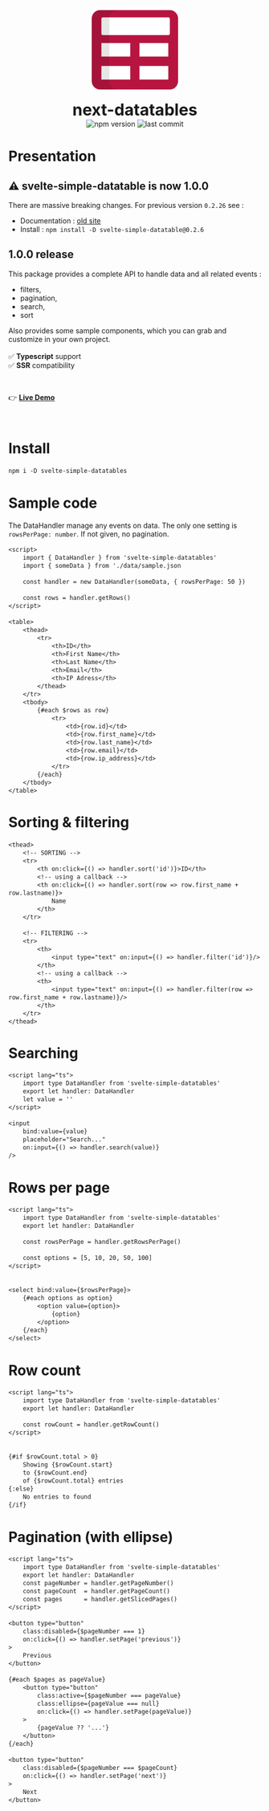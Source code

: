 <div align="center">
	<img align="center" src="./src/assets/logo.svg" alt="logo" width="172"/>
	<p align="center">
		<h1 align="center" style="font-size:32px;margin:0;border:none;">next-datatables</h1>
		<img src="https://img.shields.io/npm/v/svelte-simple-datatables?color=%23b71540" alt="npm version"/>
		<img src="https://img.shields.io/github/license/vincjo/svelte-simple-datatables?color=b71540" alt="last commit"/>
	</p>
</div>





# Presentation

## :warning: svelte-simple-datatable is now 1.0.0
There are massive breaking changes. For previous version `0.2.26` see :
- Documentation : [old site](https://vincjo.fr/svelte-simple-datatables/legacy)
- Install : ````npm install -D svelte-simple-datatable@0.2.6````

## 1.0.0 release
This package provides a complete API to handle data and all related events :
- filters,
- pagination,
- search,
- sort

Also provides some sample components, which you can grab and customize in your own project.
<br><br>
:white_check_mark: **Typescript** support <br>
:white_check_mark: **SSR** compatibility


<br>

:point_right: **[Live Demo](https://vincjo.fr/svelte-simple-datatables)**


<br>

# Install 
````apache
npm i -D svelte-simple-datatables
````


# Sample code
The DataHandler manage any events on data.
The only one setting is `rowsPerPage: number`. If not given, no pagination.
````svelte
<script>
    import { DataHandler } from 'svelte-simple-datatables' 
    import { someData } from './data/sample.json 

    const handler = new DataHandler(someData, { rowsPerPage: 50 })

    const rows = handler.getRows()
</script>

<table>
    <thead>
        <tr>
            <th>ID</th>
            <th>First Name</th>
            <th>Last Name</th>
            <th>Email</th>
            <th>IP Adress</th>
        </thead>
    </tr>
    <tbody>
        {#each $rows as row}
            <tr>
                <td>{row.id}</td>
                <td>{row.first_name}</td>
                <td>{row.last_name}</td>
                <td>{row.email}</td>
                <td>{row.ip_address}</td>
            </tr>
        {/each}
    </tbody>
</table>
````
# Sorting & filtering
````svelte
<thead>
    <!-- SORTING -->
    <tr>
        <th on:click={() => handler.sort('id')}>ID</th>
        <!-- using a callback -->
        <th on:click={() => handler.sort(row => row.first_name + row.lastname)}>
            Name
        </th>
    </tr>

    <!-- FILTERING -->
    <tr>
        <th>
            <input type="text" on:input={() => handler.filter('id')}/>
        </th>
        <!-- using a callback -->
        <th>
            <input type="text" on:input={() => handler.filter(row => row.first_name + row.lastname)}/>
        </th>
    </tr>
</thead>
````

# Searching
````svelte
<script lang="ts">
    import type DataHandler from 'svelte-simple-datatables'
    export let handler: DataHandler
    let value = ''
</script>

<input
    bind:value={value} 
    placeholder="Search..."
    on:input={() => handler.search(value)}
/>
````

# Rows per page
````svelte
<script lang="ts">
    import type DataHandler from 'svelte-simple-datatables'
    export let handler: DataHandler

    const rowsPerPage = handler.getRowsPerPage()

    const options = [5, 10, 20, 50, 100]
</script>


<select bind:value={$rowsPerPage}>
    {#each options as option}
        <option value={option}>
            {option}
        </option>
    {/each}
</select>
````

# Row count
````svelte
<script lang="ts">
    import type DataHandler from 'svelte-simple-datatables'
    export let handler: DataHandler

    const rowCount = handler.getRowCount()
</script>


{#if $rowCount.total > 0}
    Showing {$rowCount.start}
    to {$rowCount.end}
    of {$rowCount.total} entries
{:else}
    No entries to found
{/if}
````


# Pagination (with ellipse)
````svelte
<script lang="ts">
    import type DataHandler from 'svelte-simple-datatables'
    export let handler: DataHandler
    const pageNumber = handler.getPageNumber()
    const pageCount  = handler.getPageCount()
    const pages      = handler.getSlicedPages() 
</script>

<button type="button"
    class:disabled={$pageNumber === 1}
    on:click={() => handler.setPage('previous')}
>
    Previous
</button>

{#each $pages as pageValue}
    <button type="button"
        class:active={$pageNumber === pageValue}
        class:ellipse={pageValue === null}
        on:click={() => handler.setPage(pageValue)}
    >
        {pageValue ?? '...'}
    </button>
{/each}

<button type="button"
    class:disabled={$pageNumber === $pageCount}
    on:click={() => handler.setPage('next')}
>
    Next
</button>

````
